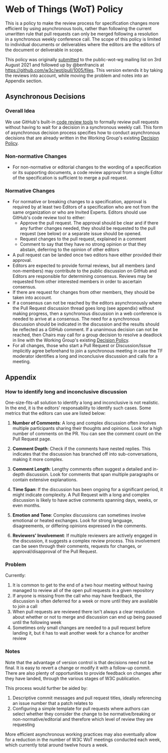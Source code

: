 # Web of Things (WoT) Policy
This is a policy to make the review process for specification changes more efficient by using asynchronous tools, rather than following the current unwritten rule that pull requests can only be merged following a resolution in a synchronous weekly conference call.
The scope of this policy is limited to individual documents or deliverables where the editors are the editors of the document or deliverable in scope.

This policy was originally [submitted](https://lists.w3.org/Archives/Public/public-wot-wg/2021Aug/0006.html) to the public-wot-wg mailing list on 3rd August 2021 and followed up by @benfrancis at https://github.com/w3c/wot/pull/1005/files.
This version extends it by taking the reviews into account, while moving the problem and notes into an Appendix section.

## Asynchronous Decisions

### Overall Idea

We use GitHub's built-in [code review tools](https://docs.github.com/en/pull-requests/collaborating-with-pull-requests/reviewing-changes-in-pull-requests/about-pull-request-reviews) to formally review pull requests without having to wait for a decision in a synchronous weekly call.
This form of asynchronous decision process specifies how to conduct asynchronous decisions that are already written in the Working Group's existing [Decision Policy](https://www.w3.org/2020/01/wot-wg-charter.html#decisions).

### Non-normative Changes

- For non-normative or editorial changes to the wording of a specification or its supporting documents, a code review approval from a single Editor of the specification is sufficient to merge a pull request.

### Normative Changes

- For normative or breaking changes to a specification, approval is required by at least two Editors of a specification who are not from the same organization or who are Invited Experts. Editors should use GitHub's code review tool to either:
  - Approve the pull request. The approval should be clear and if there any further changes needed, they should be requested to the pull request (see below) or a separate issue should be opened.
  - Request changes to the pull request, explained in a comment
  - Comment to say that they have no strong opinion or that they abstain, deferring to the opinion of other editors
- A pull request can be landed once two editors have either provided their approval.
- Editors are expected to provide formal reviews, but all members (and non-members) may contribute to the public discussion on GitHub and Editors are responsible for determining consensus. Reviews may be requested from other interested members in order to ascertain consensus.
- If there are request for changes from other members, they should be taken into account.
- If a consensus can not be reached by the editors asynchronously where the Pull Request discussion thread goes long (see appendix) without making progress, then a synchronous discussion in a web conference is needed to arrive at a consensus. The need for a synchronous discussion should be indicated in the discussion and the results should be reflected as a GitHub comment. If a unanimous decision can not be reached, then Chairs may call for a group decision to resolve a deadlock in line with the Working Group's existing [Decision Policy](https://www.w3.org/2020/01/wot-wg-charter.html#decisions).
- For all changes, those who start a Pull Request or Discussion/Issue implicitly agree beforehand to join a synchronous meeting in case the TF moderator identifies a long and inconclusive discussion and calls for a meeting.

## Appendix

### How to identify long and inconclusive discussion

One-size-fits-all solution to identify a long and inconclusive is not realistic. In the end, it is the editors' responsability to identify such cases. 
Some metrics that the editors can use are listed below:

1. **Number of Comments**: A long and complex discussion often involves multiple participants sharing their thoughts and opinions. Look for a high number of comments on the PR. You can see the comment count on the Pull Request page.

2. **Comment Depth**: Check if the comments have nested replies. This indicates that the discussion has branched off into sub-conversations, making it more complex.

3. **Comment Length**: Lengthy comments often suggest a detailed and in-depth discussion. Look for comments that span multiple paragraphs or contain extensive explanations.

4. **Time Span**: If the discussion has been ongoing for a significant period, it might indicate complexity. A Pull Request with a long and complex discussion is likely to have active comments spanning days, weeks, or even months.

5. **Emotion and Tone**: Complex discussions can sometimes involve emotional or heated exchanges. Look for strong language, disagreements, or differing opinions expressed in the comments.

5. **Reviewers' Involvement**: If multiple reviewers are actively engaged in the discussion, it suggests a complex review process. This involvement can be seen through their comments, requests for changes, or approval/disapproval of the Pull Request.

### Problem

Currently:
1. It is common to get to the end of a two hour meeting without having managed to review all of the open pull requests in a given repository
2. If anyone is missing from the call who may have feedback, the discussion is often deferred for a week or more until they are available to join a call
3. When pull requests are reviewed there isn't always a clear resolution about whether or not to merge and discussion can end up being paused until the following week
4. Sometimes only small changes are needed to a pull request before landing it, but it has to wait another week for a chance for another review

### Notes

Note that the advantage of version control is that decisions need not be final. It is easy to revert a change or modify it with a follow-up commit. There are also plenty of opportunities to provide feedback on changes after they have landed, through the various stages of W3C publication.

This process would further be aided by:
1. Descriptive commit messages and pull request titles, ideally referencing an issue number that a patch relates to
2. Configuring a simple template for pull requests where authors can select whether they consider the change to be normative/breaking or non-normative/editorial and therefore which level of review they are requesting

More efficient asynchronous working practices may also eventually allow for a reduction in the number of W3C WoT meetings conducted each week, which currently total around twelve hours a week.
